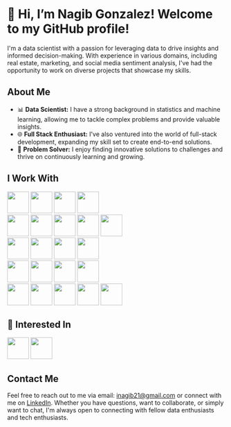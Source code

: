 # 👋 Hi, I’m Nagib Gonzalez! Welcome to my GitHub profile!

I'm a data scientist with a passion for leveraging data to drive insights and informed decision-making. With experience in various domains, including real estate, marketing, and social media sentiment analysis, I've had the opportunity to work on diverse projects that showcase my skills.

## About Me

- 📊 **Data Scientist:** I have a strong background in statistics and machine learning, allowing me to tackle complex problems and provide valuable insights.
- 🌐 **Full Stack Enthusiast:** I've also ventured into the world of full-stack development, expanding my skill set to create end-to-end solutions.
- 🚀 **Problem Solver:** I enjoy finding innovative solutions to challenges and thrive on continuously learning and growing.

## I Work With

<img src="https://cdn.jsdelivr.net/gh/devicons/devicon/icons/python/python-original.svg" width='50'>
<img src="https://cdn.jsdelivr.net/gh/devicons/devicon/icons/javascript/javascript-original.svg"width='50'>
<img src="https://cdn.jsdelivr.net/gh/devicons/devicon/icons/typescript/typescript-original.svg" width='50'>
<img src="https://cdn.jsdelivr.net/gh/devicons/devicon/icons/go/go-original.svg" width='50'> 

<br>
				


<img src="https://cdn.jsdelivr.net/gh/devicons/devicon/icons/fastapi/fastapi-original.svg" width='50'>
<img src="https://cdn.jsdelivr.net/gh/devicons/devicon/icons/django/django-plain-wordmark.svg" width="50"/>
<img src="https://cdn.jsdelivr.net/gh/devicons/devicon/icons/flask/flask-original-wordmark.svg" width="50">
          
<img src="https://cdn.jsdelivr.net/gh/devicons/devicon/icons/react/react-original.svg" width='50'>
<img src="https://cdn.jsdelivr.net/gh/devicons/devicon/icons/nextjs/nextjs-original.svg" width='50'>


<br>


<img src="https://cdn.jsdelivr.net/gh/devicons/devicon/icons/mysql/mysql-original-wordmark.svg" width='50'>
<img src="https://cdn.jsdelivr.net/gh/devicons/devicon/icons/mongodb/mongodb-original-wordmark.svg" width='50'>
<img src="https://cdn.jsdelivr.net/gh/devicons/devicon/icons/postgresql/postgresql-original.svg" width='50'>
<img src="https://cdn.jsdelivr.net/gh/devicons/devicon/icons/redis/redis-original.svg" width='50'>

<br>

<img src="https://cdn.jsdelivr.net/gh/devicons/devicon/icons/amazonwebservices/amazonwebservices-plain-wordmark.svg" width='50'>
<img src="https://cdn.jsdelivr.net/gh/devicons/devicon/icons/googlecloud/googlecloud-original.svg" width='50'>
<img src="https://cdn.jsdelivr.net/gh/devicons/devicon/icons/docker/docker-original.svg" width='50'>
<img src='https://github.com/inagib21/inagib21/assets/45716414/1a577967-ced1-462a-867c-e5e731bff96d' width='50'>


<br>

<img src='https://github.com/inagib21/inagib21/assets/45716414/5c3e6938-2480-4f76-a377-ac43d7ec821b' width='50'>
<img src='https://github.com/inagib21/inagib21/assets/45716414/c74e6bcf-ee54-4143-ae93-bbe7d34c8487' width='50'>
<img src='https://github.com/inagib21/inagib21/assets/45716414/bb1a6abc-5e75-41c2-b9e8-8dd9aa31bc85' width='50'>
<img src='https://github.com/inagib21/inagib21/assets/45716414/08fe7561-d710-4ba9-a140-fd8445131fdf' width='50'>
<img src='https://github.com/inagib21/inagib21/assets/45716414/37289a28-3791-4b57-be58-64f332a143f7' width='50'>

## 👀 Interested In
<img src='https://github.com/inagib21/inagib21/assets/45716414/c840c60a-9e15-484a-a630-ff4d759f9667' width='50'>
<img src='https://github.com/inagib21/inagib21/assets/45716414/3fb26517-b86e-45c2-9cf8-6e534fce4326' width='50'>





## Contact Me

Feel free to reach out to me via email: inagib21@gmail.com or connect with me on [LinkedIn](https://www.linkedin.com/in/nagibgonzalez/). Whether you have questions, want to collaborate, or simply want to chat, I'm always open to connecting with fellow data enthusiasts and tech enthusiasts.



<!---
inagib21/inagib21 is a ✨ special ✨ repository because its `README.md` (this file) appears on your GitHub profile.
You can click the Preview link to take a look at your changes.
--->
